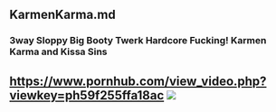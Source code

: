 ## KarmenKarma.md
### 3way Sloppy Big Booty Twerk Hardcore Fucking! Karmen Karma and Kissa Sins
https://www.pornhub.com/view_video.php?viewkey=ph59f255ffa18ac
![](https://ci.phncdn.com/videos/201710/26/138589712/thumbs_10/(m=ecuKGgaaayrGbid)(mh=xHL0UABBkcaiDPBu)2.jpg)
---
